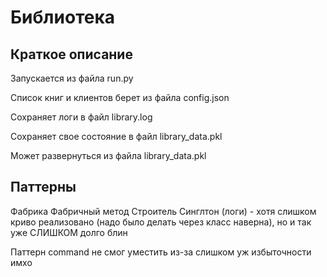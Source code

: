 # Библиотека

## Краткое описание

Запускается из файла run.py

Список книг и клиентов берет из файла config.json

Сохраняет логи в файл library.log

Сохраняет свое состояние в файл library_data.pkl

Может развернуться из файла library_data.pkl

## Паттерны

Фабрика
Фабричный метод
Строитель
Синглтон (логи) - хотя слишком криво реализовано (надо было делать через класс наверна), но и так уже СЛИШКОМ долго блин

Паттерн command не смог уместить из-за слишком уж избыточности имхо
